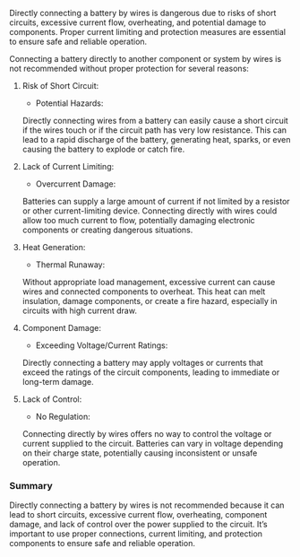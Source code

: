 Directly connecting a battery by wires is dangerous due to risks of short circuits, excessive current flow, overheating, and potential damage to components. Proper current limiting and protection measures are essential to ensure safe and reliable operation.


<CUT FROM HERE>

Connecting a battery directly to another component or system by wires is not recommended without proper protection for several reasons:

1. Risk of Short Circuit:

   - Potential Hazards: 
   
   Directly connecting wires from a battery can easily cause a short circuit if the wires touch or if the circuit path has very low resistance. This can lead to a rapid discharge of the battery, generating heat, sparks, or even causing the battery to explode or catch fire.

2. Lack of Current Limiting:
   - Overcurrent Damage: 
   
   Batteries can supply a large amount of current if not limited by a resistor or other current-limiting device. Connecting directly with wires could allow too much current to flow, potentially damaging electronic components or creating dangerous situations.

3. Heat Generation:
   - Thermal Runaway: 
   
   Without appropriate load management, excessive current can cause wires and connected components to overheat. This heat can melt insulation, damage components, or create a fire hazard, especially in circuits with high current draw.

4. Component Damage:
   - Exceeding Voltage/Current Ratings: 
   
   Directly connecting a battery may apply voltages or currents that exceed the ratings of the circuit components, leading to immediate or long-term damage.

5. Lack of Control:
   - No Regulation: 
   
   Connecting directly by wires offers no way to control the voltage or current supplied to the circuit. Batteries can vary in voltage depending on their charge state, potentially causing inconsistent or unsafe operation.

### Summary

Directly connecting a battery by wires is not recommended because it can lead to short circuits, excessive current flow, overheating, component damage, and lack of control over the power supplied to the circuit. It’s important to use proper connections, current limiting, and protection components to ensure safe and reliable operation.
